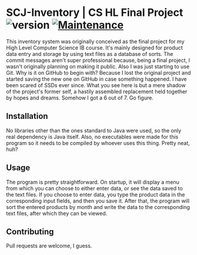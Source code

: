 # SCJ-Inventory | CS HL Final Project ![version](https://img.shields.io/badge/version-1.0.1-yellow.svg) [![Maintenance](https://img.shields.io/badge/Maintained%3F-no-red.svg)](https://bitbucket.org/lbesson/ansi-colors)
This inventory system was originally conceived as the final project for my High Level Computer Science IB course. It's mainly designed for product data entry and storage
by using text files as a database of sorts. The commit messages aren't super professional because, being a final project, I wasn't originally planning on making it public. Also I was just starting to use Git. Why is it on GitHub to begin with? Because I lost the original project and started saving the new one on GitHub in case something happened. I have been scared of SSDs ever since. What you see here is but a mere shadow of the project's former self, a hastily assembled replacement held together by hopes and dreams. Somehow I got a 6 out of 7. Go figure.


## Installation

No libraries other than the ones standard to Java were used, so the only real dependency is Java itself. Also, no executables were made for this program so it needs
to be compiled by whoever uses this thing. Pretty neat, huh?


## Usage
The program is pretty straightforward. On startup, it will display a menu from which you can choose to either enter data, or see the data saved to the text files.
If you choose to enter data, you type the product data in the corresponding input fields, and then you save it. After that, the program will sort the entered
products by month and write the data to the corresponding text files, after which they can be viewed.

## Contributing
Pull requests are welcome, I guess.
